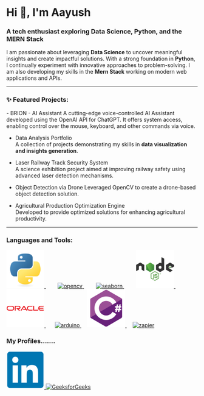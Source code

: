 <h1 align="left">Hi 👋, I'm Aayush</h1>
<h3 align="left">A tech enthusiast exploring Data Science, Python, and the MERN Stack</h3>


<p align="left">
I am passionate about leveraging <b>Data Science</b> to uncover meaningful insights and create impactful solutions.  
With a strong foundation in <b>Python</b>, I continually experiment with innovative approaches to problem-solving.  
I am also developing my skills in the <b> Mern Stack</b> working on modern web applications and APIs.  
</p>

---

<h3 align="left">✨ Featured Projects:</h3>
- BRION - AI Assistant 
  A cutting-edge voice-controlled AI Assistant developed using the OpenAI API for ChatGPT.  
  It offers system access, enabling control over the mouse, keyboard, and other commands via voice.  

- Data Analysis Portfolio  
  A collection of projects demonstrating my skills in <b>data visualization and insights generation</b>.  

- Laser Railway Track Security System  
  A science exhibition project aimed at improving railway safety using advanced laser detection mechanisms.  

- Object Detection via Drone
  Leveraged OpenCV to create a drone-based object detection solution.  

- Agricultural Production Optimization Engine  
  Developed to provide optimized solutions for enhancing agricultural productivity.

---

<h3 align="left">Languages and Tools:</h3>
<p>
  <a href="https://www.python.org" target="_blank">
    <img src="https://raw.githubusercontent.com/devicons/devicon/master/icons/python/python-original.svg" alt="Python" width="100" height="100"/>
  </a>
  &nbsp; &nbsp;  &nbsp; &nbsp; 
  
  <a href="https://opencv.org/" target="_blank" rel="noreferrer"> 
    <img src="https://www.vectorlogo.zone/logos/opencv/opencv-icon.svg" alt="opencv" width="100" height="100"/> 
  </a>
  &nbsp; &nbsp;  &nbsp; &nbsp;
  
  <a href="https://seaborn.pydata.org/" target="_blank" rel="noreferrer">
    <img src="https://seaborn.pydata.org/_images/logo-mark-lightbg.svg" alt="seaborn" width="100" height="100"/> 
  </a> 
  &nbsp; &nbsp;  &nbsp; &nbsp;
  
  <a href="https://nodejs.org" target="_blank">
    <img src="https://raw.githubusercontent.com/devicons/devicon/master/icons/nodejs/nodejs-original-wordmark.svg" alt="Node.js" width="100" height="100"/>
  </a>
  &nbsp; &nbsp;  &nbsp; &nbsp; 
  
  <a href="https://www.oracle.com/" target="_blank" rel="noreferrer"> 
	<img src="https://raw.githubusercontent.com/devicons/devicon/master/icons/oracle/oracle-original.svg" alt="oracle" width="100" height="100"/> 
</a> 
  &nbsp; &nbsp;  &nbsp; 
  
  <a href="https://www.arduino.cc/" target="_blank" rel="noreferrer">
    <img src="https://cdn.worldvectorlogo.com/logos/arduino-1.svg" alt="arduino" width="100" height="100"/>
  </a>
  &nbsp; &nbsp;

  <a href="https://www.w3schools.com/cs/" target="_blank" rel="noreferrer"> 
   <img src="https://raw.githubusercontent.com/devicons/devicon/master/icons/csharp/csharp-original.svg" alt="csharp" width="100" height="100"/> 
  </a> 
  &nbsp; &nbsp;

  <a href="https://zapier.com" target="_blank" rel="noreferrer">
	  <img src="https://www.vectorlogo.zone/logos/zapier/zapier-icon.svg" alt="zapier" width="100" height="100"/>
  </a>

</p>

<h3 align="left">My Profiles.......</h3>
<p>
  <a href="https://www.linkedin.com/in/your-profile" target="_blank">
    <img src="https://raw.githubusercontent.com/devicons/devicon/master/icons/linkedin/linkedin-original.svg" alt="LinkedIn" width="100" height="100"/>
  </a>
  <a href="https://auth.geeksforgeeks.org/user/your-profile" target="_blank">
    <img src="https://upload.wikimedia.org/wikipedia/commons/4/43/GeeksforGeeks.svg" alt="GeeksforGeeks" width="100" height="100"/>
  </a>
</p>

